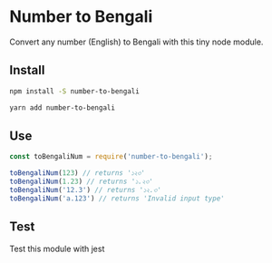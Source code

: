 # Number to Bengali

Convert any number (English) to Bengali with this tiny node module.

## Install

```bash
npm install -S number-to-bengali
```

```bash
yarn add number-to-bengali
```

## Use

```javascript
const toBengaliNum = require('number-to-bengali');

toBengaliNum(123) // returns '১২৩'
toBengaliNum(1.23) // returns '১.২৩'
toBengaliNum('12.3') // returns '১২.৩'
toBengaliNum('a.123') // returns 'Invalid input type'
```

## Test
Test this module with jest
